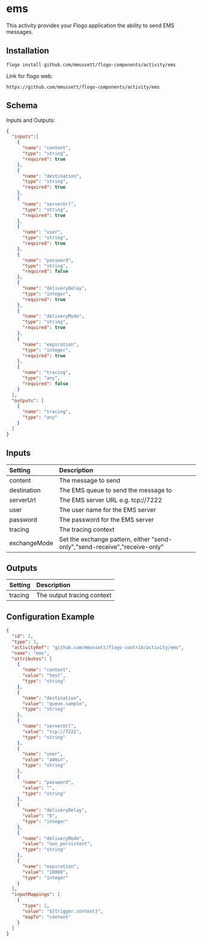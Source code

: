 # ems
This activity provides your Flogo application the ability to send EMS messages.

## Installation

```
flogo install github.com/mmussett/flogo-components/activity/ems
```

Link for flogo web:

```
https://github.com/mmussett/flogo-components/activity/ems
```


## Schema
Inputs and Outputs:

```json
{
  "inputs":[
    {
      "name": "content",
      "type": "string",
      "required": true
    },
    {
      "name": "destination",
      "type": "string",
      "required": true
    },
    {
      "name": "serverUrl",
      "type": "string",
      "required": true
    },
    {
      "name": "user",
      "type": "string",
      "required": true
    },
    {
      "name": "password",
      "type": "string",
      "required": false
    },
    {
      "name": "deliveryDelay",
      "type": "integer",
      "required": true
    },
    {
      "name": "deliveryMode",
      "type": "string",
      "required": true
    },
    {
      "name": "expiration",
      "type": "integer",
      "required": true
    },
    {
      "name": "tracing",
      "type": "any",
      "required": false
    }
  ],
  "outputs": [
    {
      "name": "tracing",
      "type": "any"
    }
  ]
}

```

## Inputs
| Setting     | Description    |
|:------------|:---------------|
| content     | The message to send |
| destination | The EMS queue to send the message to   |
| serverUrl   | The EMS server URL e.g. tcp://7222 |
| user        | The user name for the EMS server |
| password    | The password for the EMS server |
| tracing     | The tracing context |
| exchangeMode| Set the exchange pattern, either "send-only","send-receive","receive-only"|

## Outputs
| Setting     | Description    |
|:------------|:---------------|
| tracing     | The output tracing context |

## Configuration Example
```json
{
  "id": 2,
  "type": 1,
  "activityRef": "github.com/mmussett/flogo-contrib/activity/ems",
  "name": "ems",
  "attributes": [
    {
      "name": "content",
      "value": "test",
      "type": "string"
    },
    {
      "name": "destination",
      "value": "queue.sample",
      "type": "string"
    },
    {
      "name": "serverUrl",
      "value": "tcp://7222",
      "type": "string"
    },
    {
      "name": "user",
      "value": "admin",
      "type": "string"
    },
    {
      "name": "password",
      "value": "",
      "type": "string"
    },
    {
      "name": "deliveryDelay",
      "value": "0",
      "type": "integer"
    },
    {
      "name": "deliveryMode",
      "value": "non_persistent",
      "type": "string"
    },
    {
      "name": "expiration",
      "value": "10000",
      "type": "integer"
    }
  ],
  "inputMappings": [
    {
      "type": 1,
      "value": "${trigger.content}",
      "mapTo": "content"
    }
  ]
}
```
